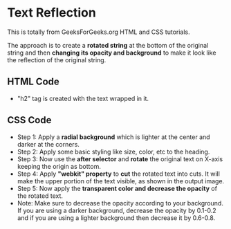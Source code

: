 # Text Reflection

This is totally from GeeksForGeeks.org HTML and CSS tutorials.
<br />

The approach is to create a **rotated string** at the bottom of the original string and then **changing its opacity and background** to make it look like the reflection of the original string.
<br />

## HTML Code

- "h2" tag is created with the text wrapped in it.

## CSS Code

- Step 1: Apply a **radial background** which is lighter at the center and darker at the corners.
- Step 2: Apply some basic styling like size, color, etc to the heading.
- Step 3: Now use the **after selector** and **rotate** the original text on X-axis keeping the origin as bottom.
- Step 4: Apply **"webkit" property** to **cut** the rotated text into cuts. It will make the upper portion of the text visible, as shown in the output image.
- Step 5: Now apply the **transparent color and decrease the opacity** of the rotated text.
- Note: Make sure to decrease the opacity according to your background. If you are using a darker background, decrease the opacity by 0.1-0.2 and if you are using a lighter background then decrease it by 0.6-0.8.
